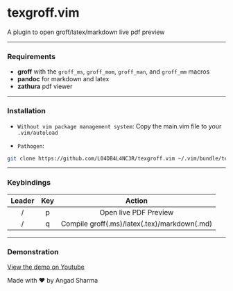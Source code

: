 # texgroff.vim
A plugin to open groff/latex/markdown live pdf preview

---

### Requirements

* **groff** with the `groff_ms`, `groff_mom`, `groff_man`, and `groff_mm` macros
* **pandoc** for markdown and latex
* **zathura** pdf viewer

---

### Installation

* `Without vim package management system`: Copy the main.vim file to your `.vim/autoload`

* `Pathogen`: 

```sh
git clone https://github.com/L04DB4L4NC3R/texgroff.vim ~/.vim/bundle/texgroff.vim
```

---

### Keybindings

| Leader | Key | Action |
|:------:|:---:|:------:|
| 	/		 |  p  | Open live PDF Preview |
| 	/		 |  q  | Compile groff(.ms)/latex(.tex)/markdown(.md) |

---

### Demonstration

[View the demo on Youtube](https://youtu.be/s4gVmJafKf0)


<p align="center" >

Made with :heart: by Angad Sharma

</p>
